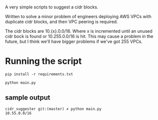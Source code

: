 

A very simple scripts to suggest a cidr blocks.

Written to solve a minor problem of engineers deploying AWS VPCs with duplicate cidr blocks, and then VPC peering is required.

The cidr blocks are 10.{x}.0.0/16. Where x is incremented until an unused cidr bock is found or 10.255.0.0/16 is hit. This may cause a problem in the future, but I think we'll have bigger problems if we've got 255 VPCs.

# Running the script

```
pip install -r requirements.txt
```

```
python main.py
```

## sample output

```
cidr_suggester git:(master) ✗ python main.py
10.55.0.0/16
```